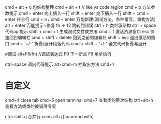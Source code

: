 cmd + alt + o 包结构整理
cmd + alt + t // like vs code  region
cmd + p 方法参数提示
cmd + enter 向上插入一行
shift + enter 向下插入一行
shift + cmd + enter 补全行
cmd + n / cmd +  enter 万能新建(测试方法，各种覆写，重构方法)
alt +  enter 万能提示+修复
fn ＋ f2 跳转到错误
ctrl + h 类继承结构
ctrl + space 代码api提示
shift + cmd + t 生成测试文件或方法
cmd + 1 激活资源窗口
esc 快速回到编辑栏
cmd + shift + delete 回到之前的编辑处
shift + esc 退出激活的窗口
cmd + '+/-' 折叠/展开段落代码
cmd + shift + '+/-' 全文代码折叠与展开

#调试
alt+F8(fn) //调试表达式
F9 下一断点
F8 单步执行

ctrl+space 调出代码提示
alt+cmd+m 抽取出方法
cmd+1
# 自定义
cmd+4 close tab
cmd+5 open terminal 
cmd+7 查看类的层次结构
ctrl+alt+h 查看方法或类的被调用情况

ctrl+shift+j 合并行
cmd+alt+j [sourrend with]

